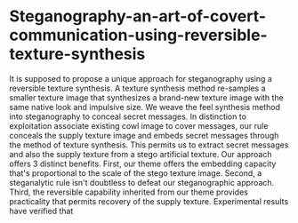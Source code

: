 # Steganography-an-art-of-covert-communication-using-reversible-texture-synthesis
It is supposed to propose a unique approach for steganography using a reversible texture synthesis. A texture synthesis method re-samples a smaller texture image that synthesizes a brand-new texture image with the same native look and impulsive size. We weave the feel synthesis method into steganography to conceal secret messages. In distinction to exploitation associate existing cowl image to cover messages, our rule conceals the supply texture image and embeds secret messages through the method of texture synthesis. This permits us to extract secret messages and also the supply texture from a stego artificial texture. Our approach offers 3 distinct benefits. First, our theme offers the embedding capacity that's proportional to the scale of the stego texture image. Second, a steganalytic rule isn't doubtless to defeat our steganographic approach. Third, the reversible capability inherited from our theme provides practicality that permits recovery of the supply texture. Experimental results have verified that
